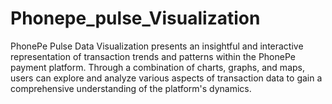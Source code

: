 # Phonepe_pulse_Visualization
 PhonePe Pulse Data Visualization presents an insightful and interactive representation of transaction trends and patterns within the PhonePe payment platform. Through a combination of charts, graphs, and maps, users can explore and analyze various aspects of transaction data to gain a comprehensive understanding of the platform's dynamics.
